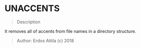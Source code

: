 # UNACCENTS

>Description

It removes all of accents from file names in a directory structure.


>Author: Erdos Attila (c) 2018

